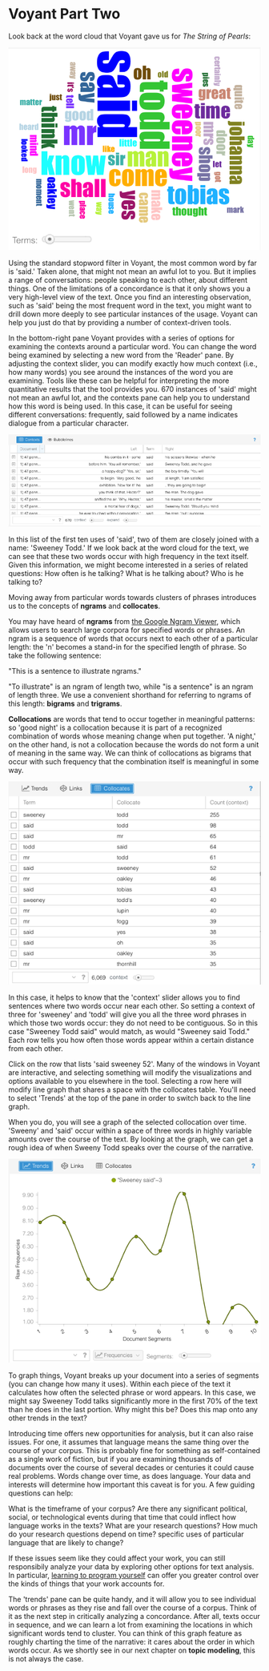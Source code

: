 # Voyant Part Two

Look back at the word cloud that Voyant gave us for _The String of Pearls_:

![voyant default wordcloud of string of pearls](/assets/voyant-word-cloud-default.png)

Using the standard stopword filter in Voyant, the most common word by far is 'said.' Taken alone, that might not mean an awful lot to you. But it implies a range of conversations: people speaking to each other, about different things. One of the limitations of a concordance is that it only shows you a very high-level view of the text. Once you find an interesting observation, such as 'said' being the most frequent word in the text, you might want to drill down more deeply to see particular instances of the usage. Voyant can help you just do that by providing a number of context-driven tools.

In the bottom-right pane Voyant provides with a series of options for examining the contexts around a particular word. You can change the word being examined by selecting a new word from the 'Reader' pane. By adjusting the context slider, you can modify exactly how much context \(i.e., how many words\) you see around the instances of the word you are examining. Tools like these can be helpful for interpreting the more quantitative results that the tool provides you. 670 instances of 'said' might not mean an awful lot, and the contexts pane can help you to understand how this word is being used. In this case, it can be useful for seeing different conversations: frequently, said followed by a name indicates dialogue from a particular character.

![voyant contexts](/assets/voyant-contexts.png)

In this list of the first ten uses of 'said', two of them are closely joined with a name: 'Sweeney Todd.' If we look back at the word cloud for the text, we can see that these two words occur with high frequency in the text itself. Given this information, we might become interested in a series of related questions: How often is he talking? What is he talking about? Who is he talking to?

Moving away from particular words towards clusters of phrases introduces us to the concepts of **ngrams** and **collocates**.

You may have heard of **ngrams** from [the Google Ngram Viewer](https://books.google.com/ngrams), which allows users to search large corpora for specified words or phrases. An ngram is a sequence of words that occurs next to each other of a particular length: the 'n' becomes a stand-in for the specified length of phrase. So take the following sentence:

"This is a sentence to illustrate ngrams."

"To illustrate" is an ngram of length two, while "is a sentence" is an ngram of length three. We use a convenient shorthand for referring to ngrams of this length: **bigrams** and **trigrams**.

**Collocations** are words that tend to occur together in meaningful patterns: so 'good night' is a collocation because it is part of a recognized combination of words whose meaning change when put together. 'A night,' on the other hand, is not a collocation because the words do not form a unit of meaning in the same way. We can think of collocations as bigrams that occur with such frequency that the combination itself is meaningful in some way.

![voyant collocates](/assets/voyant-collocates.png)

In this case, it helps to know that the 'context' slider allows you to find sentences where two words occur near each other. So setting a context of three for 'sweeney' and 'todd' will give you all the three word phrases in which those two words occur: they do not need to be contiguous. So in this case "Sweeney Todd said" would match, as would "Sweeney said Todd." Each row tells you how often those words appear within a certain distance from each other.



Click on the row that lists 'said sweeney 52'. Many of the windows in Voyant are interactive, and selecting something will modify the visualizations and options available to you elsewhere in the tool. Selecting a row here will modify line graph that shares a space with the collocates table. You'll need to select 'Trends' at the top of the pane in order to switch back to the line graph.

When you do, you will see a graph of the selected collocation over time. 'Sweeny' and 'said' occur within a space of three words in highly variable amounts over the course of the text. By looking at the graph, we can get a rough idea of when Sweeny Todd speaks over the course of the narrative.

![graph of sweeney said](/assets/sweeney-said.png)

To graph things, Voyant breaks up your document into a series of segments \(you can change how many it uses\). Within each piece of the text it calculates how often the selected phrase or word appears. In this case, we might say Sweeney Todd talks significantly more in the first 70% of the text than he does in the last portion. Why might this be? Does this map onto any other trends in the text?

Introducing time offers new opportunities for analysis, but it can also raise issues. For one, it assumes that language means the same thing over the course of your corpus. This is probably fine for something as self-contained as a single work of fiction, but if you are examining thousands of documents over the course of several decades or centuries it could cause real problems. Words change over time, as does language. Your data and interests will determine how important this caveat is for you. A few guiding questions can help:

What is the timeframe of your corpus? 
Are there any significant political, social, or technological events during that time that could inflect how language works in the texts?
What are your research questions?
How much do your research questions depend on time? specific uses of particular language that are likely to change?

If these issues seem like they could affect your work, you can still responsibily analyze your data by exploring other options for text analysis. In particular, [learning to program yourself](/conclusion/where-to-go.md) can offer you greater control over the kinds of things that your work accounts for.

The 'trends' pane can be quite handy, and it will allow you to see individual words or phrases as they rise and fall over the course of a corpus. Think of it as the next step in critically analyzing a concordance. After all, texts occur in sequence, and we can learn a lot from examining the locations in which significant words tend to cluster. You can think of this graph feature as roughly charting the time of the narrative: it cares about the order in which words occur. As we shortly see in our next chapter on **topic modeling**, this is not always the case.

